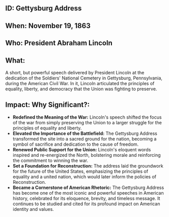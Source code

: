 ## ID: Gettysburg Address

## When: November 19, 1863

## Who: President Abraham Lincoln

## What: 
A short, but powerful speech delivered by President Lincoln at the dedication of the Soldiers' National Cemetery in Gettysburg, Pennsylvania, during the American Civil War. In it, Lincoln articulated the principles of equality, liberty, and democracy that the Union was fighting to preserve.

## Impact: Why Significant?:

* **Redefined the Meaning of the War:** Lincoln's speech shifted the focus of the war from simply preserving the Union to a larger struggle for the principles of equality and liberty.
* **Elevated the Importance of the Battlefield:** The Gettysburg Address transformed the site into a sacred ground for the nation, becoming a symbol of sacrifice and dedication to the cause of freedom.
* **Renewed Public Support for the Union:** Lincoln's eloquent words inspired and re-energized the North, bolstering morale and reinforcing the commitment to winning the war.
* **Set a Foundation for Reconstruction:** The address laid the groundwork for the future of the United States, emphasizing the principles of equality and a united nation, which would later inform the policies of Reconstruction.
* **Became a Cornerstone of American Rhetoric:** The Gettysburg Address has become one of the most iconic and powerful speeches in American history, celebrated for its eloquence, brevity, and timeless message. It continues to be studied and cited for its profound impact on American identity and values. 
